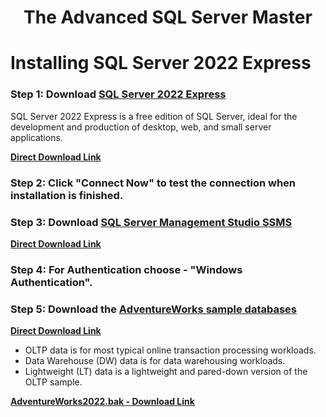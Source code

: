 <h1 align="center">The Advanced SQL Server Master</h1>

# Installing SQL Server 2022 Express
### Step 1: Download [SQL Server 2022 Express](https://www.microsoft.com/en-ie/sql-server/sql-server-downloads)
SQL Server 2022 Express is a free edition of SQL Server, ideal for the development and production of desktop, web, and small server applications.

**[Direct Download Link](https://go.microsoft.com/fwlink/p/?linkid=2216019&clcid=0x1809&culture=en-ie&country=ie)**

### Step 2: Click "Connect Now" to test the connection when installation is finished.

### Step 3: Download [SQL Server Management Studio SSMS](https://learn.microsoft.com/en-us/sql/ssms/download-sql-server-management-studio-ssms?view=sql-server-ver16#download-ssms)
**[Direct Download Link](https://aka.ms/ssmsfullsetup)**

### Step 4: For Authentication choose - "Windows Authentication".

### Step 5: Download the [AdventureWorks sample databases](https://learn.microsoft.com/en-us/sql/samples/adventureworks-install-configure?view=sql-server-ver16&tabs=ssms)
**[Direct Download Link](https://aka.ms/ssmsfullsetup)**
* OLTP data is for most typical online transaction processing workloads.
* Data Warehouse (DW) data is for data warehousing workloads.
* Lightweight (LT) data is a lightweight and pared-down version of the OLTP sample.

**[AdventureWorks2022.bak - Download Link](https://github.com/Microsoft/sql-server-samples/releases/download/adventureworks/AdventureWorks2022.bak)**